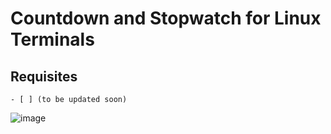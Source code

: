 # Countdown and Stopwatch for Linux Terminals

## Requisites
    - [ ] (to be updated soon)

![image](./video.gif)
